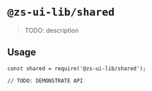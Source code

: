 # `@zs-ui-lib/shared`

> TODO: description

## Usage

```
const shared = require('@zs-ui-lib/shared');

// TODO: DEMONSTRATE API
```
